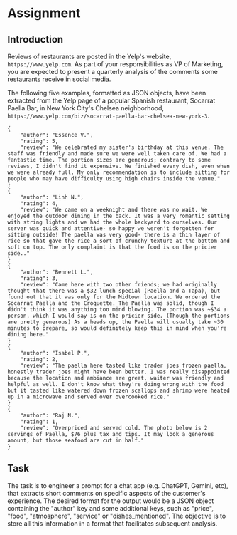 # Assignment

## Introduction

Reviews of restaurants are posted in the Yelp's website, `https://www.yelp.com`. As part of your responsibilities as VP of Marketing, you are expected to present a quarterly analysis of the comments some restaurants receive in social media.

The following five examples, formatted as JSON objects, have been extracted from the Yelp page of a popular Spanish restaurant, Socarrat Paella Bar, in New York City's Chelsea neighborhood, `https://www.yelp.com/biz/socarrat-paella-bar-chelsea-new-york-3`.

```
{
	"author": "Essence V.",
	"rating": 5,
	"review": "We celebrated my sister's birthday at this venue. The staff was friendly and made sure we were well taken care of. We had a fantastic time. The portion sizes are generous; contrary to some reviews, I didn't find it expensive. We finished every dish, even when we were already full. My only recommendation is to include sitting for people who may have difficulty using high chairs inside the venue."
}
{
	"author": "Linh N.",
	"rating": 4,
	"review": "We came on a weeknight and there was no wait. We enjoyed the outdoor dining in the back. It was a very romantic setting with string lights and we had the whole backyard to ourselves. Our server was quick and attentive- so happy we weren't forgotten for sitting outside! The paella was very good- there is a thin layer of rice so that gave the rice a sort of crunchy texture at the bottom and soft on top. The only complaint is that the food is on the pricier side.."
}
{
	"author": "Bennett L.",
	"rating": 3,
	"review": "Came here with two other friends; we had originally thought that there was a $32 lunch special (Paella and a Tapa), but found out that it was only for the Midtown location. We ordered the Socarrat Paella and the Croquette. The Paella was solid, though I didn't think it was anything too mind blowing. The portion was ~$34 a person, which I would say is on the pricier side. (Though the portions are pretty generous) As a heads up, the Paella will usually take ~30 minutes to prepare, so would definitely keep this in mind when you're dining here."
}
{
	"author": "Isabel P.",
	"rating": 2,
	"review": "The paella here tasted like trader joes frozen paella, honestly trader joes might have been better. I was really disappointed because the location and ambiance are great, waiter was friendly and helpful as well. I don't know what they're doing wrong with the food but it tasted like watered down frozen scallops and shrimp were heated up in a microwave and served over overcooked rice."
}
{
	"author": "Raj N.",
	"rating": 1,
	"review": "Overpriced and served cold. The photo below is 2 servings of Paella, $76 plus tax and tips. It may look a generous amount, but those seafood are cut in half."
}
```

## Task

The task is to engineer a prompt for a chat app (e.g. ChatGPT, Gemini, etc), that extracts short comments on specific aspects of the customer's experience. The desired format for the output would be a JSON object containing the "author" key and some additional keys, such as "price", "food", "atmosphere", "service" or "dishes_mentioned". The objective is to store all this information in a format that facilitates subsequent analysis.
